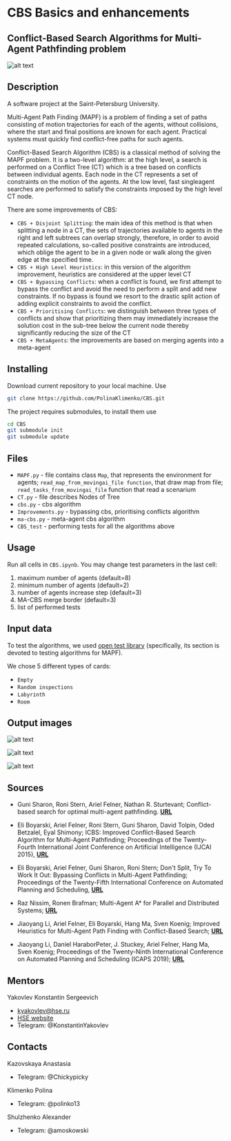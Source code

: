 # CBS Basics and enhancements
## Conflict-Based Search Algorithms for Multi-Agent Pathfinding problem

![alt text](images/Pic1.png)

## Description

A software project at the Saint-Petersburg University. 

Multi-Agent Path Finding (MAPF) is a problem of finding a set of paths consisting of motion trajectories for each of the agents, without collisions, where the start and final positions are known for each agent. Practical systems must quickly find conflict-free paths for such agents.

Conflict-Based Search Algorithm (CBS) is a classical method of solving the MAPF problem. It is a two-level algorithm: at the high level, a search is performed on a Conflict
Tree (CT) which is a tree based on conflicts between individual agents. Each node in the CT represents a set of constraints on the motion of the agents. At the low level, fast singleagent searches are performed to satisfy the constraints imposed by the high level CT node.

There are some improvements of CBS:
- `CBS + Disjoint Splitting`: the main idea of this method is that when splitting a node in a CT, the sets of trajectories available to agents in the right and left subtrees can overlap strongly, therefore, in order to avoid repeated calculations, so-called positive constraints are introduced, which oblige the agent to be in a given node or walk along the given edge at the specified time.
- `CBS + High Level Heuristics`: in this version of the algorithm improvement, heuristics are considered at the upper level CT
- `CBS + Bypassing Conflicts`: when a conflict is found, we first attempt to bypass the conflict and avoid the need to perform a split and add new constraints. If no bypass is found we resort to the drastic split action of adding explicit constraints to avoid the conflict.
- `CBS + Prioritising Conflicts`: we distinguish between three types of conflicts and show that prioritizing them may immediately increase the solution cost in the sub-tree below the current node thereby significantly reducing the size of the CT
- `CBS + MetaAgents`:  the improvements are based on merging agents into a meta-agent
 


## Installing

Download current repository to your local machine. Use

```bash
git clone https://github.com/PolinaKlimenko/CBS.git
```

The project requires submodules, to install them use

```bash
cd CBS
git submodule init
git submodule update
```
## Files

- `MAPF.py` - file contains class `Map`, that represents the environment for agents; `read_map_from_movingai_file function`, that draw map from file; `read_tasks_from_movingai_file` function that read a scenarium
- `CT.py` - file describes Nodes of Tree
- `cbs.py` - cbs algorithm
- `Improvements.py` - bypassing cbs, prioritising conflicts algorithm
- `ma-cbs.py` - meta-agent cbs algorithm
- `CBS_test` - performing tests for all the algorithms above


## Usage

Run all cells in ```CBS.ipynb```. You may change test parameters in the last cell:
1) maximum number of agents (default=8)
2) minimum number of agents (default=2)
3) number of agents increase step (default=3)
4) MA-CBS merge border (default=3)
5) list of performed tests

## Input data

To test the algorithms,  we used [open test library](movingai.com) (specifically, its section is devoted to testing algorithms for MAPF).

We chose 5 different types of cards:
- `Empty`
- `Random inspections`
- `Labyrinth`
- `Room`

## Output images

![alt text](images/Pic2.png)

![alt text](images/img2_0_0.png)

![alt text](images/img8_2_1.png)

## Sources
- Guni Sharon, Roni Stern, Ariel Felner, Nathan R. Sturtevant; Conflict-based search for optimal multi-agent pathfinding. [**URL**](https://www.bgu.ac.il/~felner/2015/CBSjur.pdf)

- Eli Boyarski, Ariel Felner, Roni Stern, Guni Sharon, David Tolpin, Oded Betzalel, Eyal Shimony; ICBS: Improved Conflict-Based Search Algorithm for Multi-Agent Pathfinding; Proceedings of the Twenty-Fourth International Joint Conference on Artificial Intelligence (IJCAI 2015), [**URL**](https://www.ijcai.org/Proceedings/15/Papers/110.pdf)
		
- Eli Boyarski, Ariel Felner, Guni Sharon, Roni Stern; Don't Split, Try To Work It Out: Bypassing Conflicts in Multi-Agent Pathfinding; Proceedings of the Twenty-Fifth International Conference on Automated Planning and Scheduling, [**URL**](https://ojs.aaai.org/index.php/ICAPS/article/view/13725)
- Raz Nissim, Ronen Brafman; Multi-Agent A* for Parallel and Distributed Systems; [**URL**](http://citeseerx.ist.psu.edu/viewdoc/download?doi=10.1.1.365.7765&rep=rep1&type=pdf)
- Jiaoyang Li, Ariel Felner, Eli Boyarski, Hang Ma, Sven Koenig; Improved Heuristics for Multi-Agent Path Finding with Conflict-Based Search; [**URL**](https://www2.cs.sfu.ca/~hangma/pub/ijcai19.pdf)
- Jiaoyang Li, Daniel HaraborPeter, J. Stuckey, Ariel Felner, Hang Ma, Sven Koenig; Proceedings of the Twenty-Ninth International Conference on Automated Planning and Scheduling (ICAPS 2019); [**URL**](https://ojs.aaai.org/index.php/ICAPS/article/view/3487/3355)

## Mentors

Yakovlev Konstantin Sergeevich

- kyakovlev@hse.ru
- [HSE website](https://www.hse.ru/staff/yakovlev-ks)
- Telegram: @KonstantinYakovlev

## Contacts

Kazovskaya Anastasia

- Telegram: @Chickypicky

Klimenko Polina

- Telegram: @polinko13

Shulzhenko Alexander

- Telegram: @amoskowski
